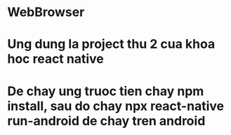 # WebBrowser

# Ung dung la project thu 2 cua khoa hoc react native

# De chay ung truoc tien chay npm install, sau do chay npx react-native run-android de chay tren android
